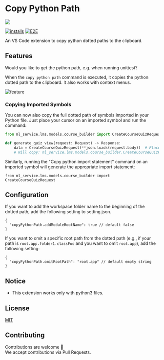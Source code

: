 # Copy Python Path

![](https://i.gyazo.com/4b80a051f219aab1ec8874f5475277a4.png)

<a href="https://marketplace.visualstudio.com/items?itemName=kawamataryo.copy-python-dotted-path"><img alt="installs" src="https://img.shields.io/visual-studio-marketplace/i/kawamataryo.copy-python-dotted-path?style=flat&logo=visualstudiocode"></a>
[![E2E](https://github.com/kawamataryo/copy-python-path/actions/workflows/e2e-test.yml/badge.svg)](https://github.com/kawamataryo/copy-python-path/actions/workflows/e2e-test.yml)
  
An VS Code extension to copy python dotted paths to the clipboard.
  

## Features

Would you like to get the python path, e.g. when running unittest?  
  
  
When the `copy python path` command is executed, it copies the python dotted path to the clipboard. It also works with context menus.
  
![feature](https://i.gyazo.com/fe88befdaea034eff0adfd4caacd028f.gif)

### Copying Imported Symbols

You can now also copy the full dotted path of symbols imported in your Python file. Just place your cursor on an imported symbol and run the command:

```python
from ml_service.lms.models.course_builder import CreateCourseQuizRequest

def generate_quiz_view(request: Request) -> Response:
    data = CreateCourseQuizRequest(**json.loads(request.body))  # Place cursor here and run the command
    # Will copy: ml_service.lms.models.course_builder.CreateCourseQuizRequest
```

Similarly, running the "Copy python import statement" command on an imported symbol will generate the appropriate import statement:

```
from ml_service.lms.models.course_builder import CreateCourseQuizRequest
```

## Configuration

If you want to add the workspace folder name to the beginning of the dotted path, add the following setting to setting.json.

```
{
  "copyPythonPath.addModuleRootName": true // default false
}
```

If you want to omit a specific root path from the dotted path (e.g., if your path is `root.app.folder1.classFoo` and you want to omit `root.app`), add the following setting:

```
{
  "copyPythonPath.omitRootPath": "root.app" // default empty string
}
```

## Notice
- This extension works only with python3 files.

## License

[MIT](https://github.com/kawamataryo/copy-python-path/blob/main/LICENSE)

## Contributing
Contributions are welcome 🎉  
We accept contributions via Pull Requests.
